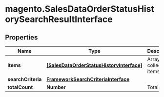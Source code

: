 # magento.SalesDataOrderStatusHistorySearchResultInterface

## Properties
Name | Type | Description | Notes
------------ | ------------- | ------------- | -------------
**items** | [**[SalesDataOrderStatusHistoryInterface]**](SalesDataOrderStatusHistoryInterface.md) | Array of collection items. | 
**searchCriteria** | [**FrameworkSearchCriteriaInterface**](FrameworkSearchCriteriaInterface.md) |  | 
**totalCount** | **Number** | Total count. | 


